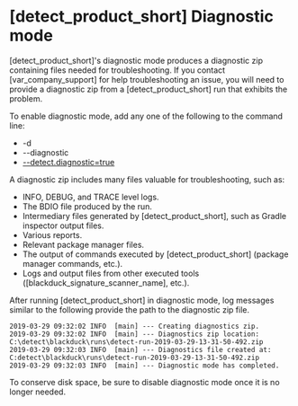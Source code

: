 # [detect_product_short] Diagnostic mode

[detect_product_short]'s diagnostic mode produces a diagnostic zip containing files needed for troubleshooting. 
If you contact [var_company_support] for help troubleshooting an issue, you will need to
provide a diagnostic zip from a [detect_product_short] run that exhibits the problem.

To enable diagnostic mode, add any one of the following to the command line:

* -d
* --diagnostic
* [--detect.diagnostic=true](../properties/configuration/debug.md#diagnostic-mode)

A diagnostic zip includes many files valuable for troubleshooting, such as:

* INFO, DEBUG, and TRACE level logs.
* The BDIO file produced by the run.
* Intermediary files generated by [detect_product_short], such as Gradle inspector output files.
* Various reports.
* Relevant package manager files.
* The output of commands executed by [detect_product_short] (package manager commands, etc.).
* Logs and output files from other executed tools ([blackduck_signature_scanner_name], etc.).

After running [detect_product_short] in diagnostic mode, log messages similar to the following provide the path to the diagnostic zip file.

```
2019-03-29 09:32:02 INFO  [main] --- Creating diagnostics zip.
2019-03-29 09:32:02 INFO  [main] --- Diagnostics zip location: C:\detect\blackduck\runs\detect-run-2019-03-29-13-31-50-492.zip
2019-03-29 09:32:03 INFO  [main] --- Diagnostics file created at: C:detect\blackduck\runs\detect-run-2019-03-29-13-31-50-492.zip
2019-03-29 09:32:03 INFO  [main] --- Diagnostic mode has completed.
```

To conserve disk space, be sure to disable diagnostic mode once it is no longer needed.

